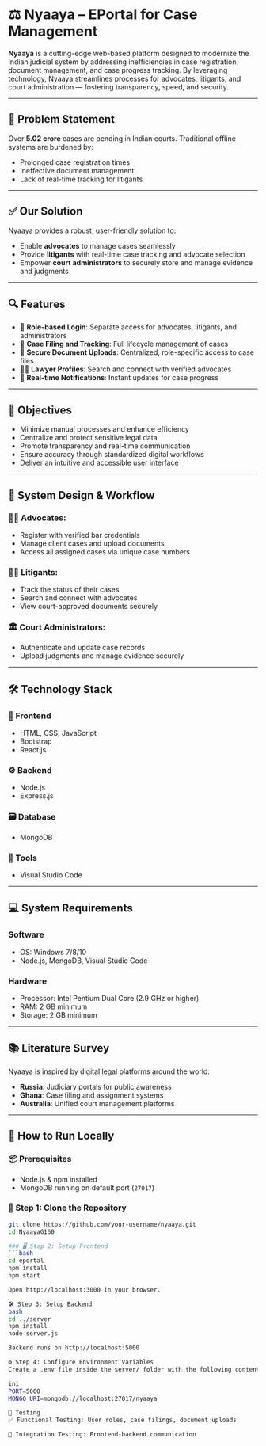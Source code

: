 # ⚖️ Nyaaya – EPortal for Case Management 

**Nyaaya** is a cutting-edge web-based platform designed to modernize the Indian judicial system by addressing inefficiencies in case registration, document management, and case progress tracking. By leveraging technology, Nyaaya streamlines processes for advocates, litigants, and court administration — fostering transparency, speed, and security.

---

## 📜 Problem Statement

Over **5.02 crore** cases are pending in Indian courts. Traditional offline systems are burdened by:
- Prolonged case registration times
- Ineffective document management
- Lack of real-time tracking for litigants

---

## ✅ Our Solution

Nyaaya provides a robust, user-friendly solution to:
- Enable **advocates** to manage cases seamlessly  
- Provide **litigants** with real-time case tracking and advocate selection  
- Empower **court administrators** to securely store and manage evidence and judgments  

---

## 🔍 Features

- 🔐 **Role-based Login**: Separate access for advocates, litigants, and administrators  
- 📝 **Case Filing and Tracking**: Full lifecycle management of cases  
- 📂 **Secure Document Uploads**: Centralized, role-specific access to case files  
- 👩‍⚖️ **Lawyer Profiles**: Search and connect with verified advocates  
- 🔔 **Real-time Notifications**: Instant updates for case progress  

---

## 🎯 Objectives

- Minimize manual processes and enhance efficiency  
- Centralize and protect sensitive legal data  
- Promote transparency and real-time communication  
- Ensure accuracy through standardized digital workflows  
- Deliver an intuitive and accessible user interface  

---

## 🧠 System Design & Workflow

### 👨‍💼 Advocates:
- Register with verified bar credentials  
- Manage client cases and upload documents  
- Access all assigned cases via unique case numbers  

### 👩‍💼 Litigants:
- Track the status of their cases  
- Search and connect with advocates  
- View court-approved documents securely  

### 🏛️ Court Administrators:
- Authenticate and update case records  
- Upload judgments and manage evidence securely  

---

## 🛠️ Technology Stack

### 🔧 Frontend
- HTML, CSS, JavaScript  
- Bootstrap  
- React.js  

### ⚙️ Backend
- Node.js  
- Express.js  

### 🗃️ Database
- MongoDB  

### 🧰 Tools
- Visual Studio Code  

---

## 💻 System Requirements

### Software
- OS: Windows 7/8/10  
- Node.js, MongoDB, Visual Studio Code  

### Hardware
- Processor: Intel Pentium Dual Core (2.9 GHz or higher)  
- RAM: 2 GB minimum  
- Storage: 2 GB minimum  

---

## 📚 Literature Survey

Nyaaya is inspired by digital legal platforms around the world:
- **Russia**: Judiciary portals for public awareness  
- **Ghana**: Case filing and assignment systems  
- **Australia**: Unified court management platforms  

---

## 🚀 How to Run Locally

### 📦 Prerequisites
- Node.js & npm installed  
- MongoDB running on default port (`27017`)  

### 🔄 Step 1: Clone the Repository
```bash
git clone https://github.com/your-username/nyaaya.git
cd NyaayaG160

### 🖥️ Step 2: Setup Frontend
```bash
cd eportal
npm install
npm start

Open http://localhost:3000 in your browser.

🛠️ Step 3: Setup Backend
bash
cd ../server
npm install
node server.js

Backend runs on http://localhost:5000

⚙️ Step 4: Configure Environment Variables
Create a .env file inside the server/ folder with the following content:

ini
PORT=5000
MONGO_URI=mongodb://localhost:27017/nyaaya

🧪 Testing
✅ Functional Testing: User roles, case filings, document uploads

🔄 Integration Testing: Frontend-backend communication
